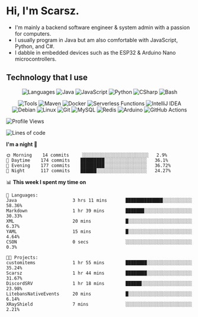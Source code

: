 # Hi, I'm Scarsz.
- I'm mainly a backend software engineer & system admin with a passion for computers.
- I usually program in Java but am also comfortable with JavaScript, Python, and C#.
- I dabble in embedded devices such as the ESP32 & Arduino Nano microcontrollers.

## Technology that I use
<p align="center">
  <img alt="Languages" src="https://img.shields.io/badge/-Programming%20Languages-000?style=flat-square&logo=plex&logoColor=white" />
  <img alt="Java" src="https://img.shields.io/badge/-Java-007396?style=flat-square&logo=java" />
  <img alt="JavaScript" src="https://img.shields.io/badge/-JavaScript-222222?style=flat-square&logo=javascript" />
  <img alt="Python" src="https://img.shields.io/badge/-Python-3776AB?style=flat-square&logo=python&logoColor=white" />
  <img alt="CSharp" src="https://img.shields.io/badge/-%20.NET-239120?style=flat-square&logo=c%20sharp" />
  <img alt="Bash" src="https://img.shields.io/badge/-Bash-4EAA25?style=flat-square&logo=gnu%20bash&logoColor=white" />
</p>

<p align="center">
  <img alt="Tools" src="https://img.shields.io/badge/-Tools-000?style=flat-square&logo=semaphore%20ci&logoColor=white" />
  <img alt="Maven" src="https://img.shields.io/badge/-Maven-C71A36?style=flat-square&logo=apache+maven" />
  <img alt="Docker" src="https://img.shields.io/badge/-Docker-46a2f1?style=flat-square&logo=docker&logoColor=white" />
  <img alt="Serverless Functions" src="https://img.shields.io/badge/-Functions%20as%20a%20Service-323232?style=flat-square&logo=adobe%20fonts" />
  <img alt="IntelliJ IDEA" src="https://img.shields.io/badge/-IntelliJ%20IDEA-000?style=flat-square&logo=intellij%20idea" />
  <img alt="Debian" src="https://img.shields.io/badge/-Debian-A81D33?style=flat-square&logo=debian" />  <img alt="Linux" src="https://img.shields.io/badge/-Linux-222222?style=flat-square&logo=linux&logoColor=white" />
  <img alt="Git" src="https://img.shields.io/badge/-Git-F05032?style=flat-square&logo=git&logoColor=white" />
  <img alt="MySQL" src="https://img.shields.io/badge/-MySQL-4479A1?style=flat-square&logo=mysql&logoColor=white" />
  <img alt="Redis" src="https://img.shields.io/badge/-Redis-DC382D?style=flat-square&logo=redis&logoColor=white" />
  <img alt="Arduino" src="https://img.shields.io/badge/-Arduino-00979D?style=flat-square&logo=arduino&logoColor=white" />
  <img alt="GitHub Actions" src="https://img.shields.io/badge/-Github_Actions-2088FF?style=flat-square&logo=github-actions&logoColor=white" />
</p>

<p align="center">
  <!-- <img alt="Stats" src="https://github-readme-stats.vercel.app/api?username=Scarsz&show_icons=true"> -->

<!--START_SECTION:waka-->
![Profile Views](http://img.shields.io/badge/Profile%20Views-3-blue)

![Lines of code](https://img.shields.io/badge/From%20Hello%20World%20I've%20written-2.9%20million%20Lines%20of%20code-blue)

**I'm a night 🦉** 

```text
🌞 Morning    14 commits     ░░░░░░░░░░░░░░░░░░░░░░░░░   2.9% 
🌆 Daytime    174 commits    █████████░░░░░░░░░░░░░░░░   36.1% 
🌃 Evening    177 commits    █████████░░░░░░░░░░░░░░░░   36.72% 
🌙 Night      117 commits    ██████░░░░░░░░░░░░░░░░░░░   24.27%

```


📊 **This week I spent my time on** 

```text
💬 Languages: 
Java                     3 hrs 11 mins       ██████████████░░░░░░░░░░░   58.36% 
Markdown                 1 hr 39 mins        ███████░░░░░░░░░░░░░░░░░░   30.33% 
XML                      20 mins             █░░░░░░░░░░░░░░░░░░░░░░░░   6.37% 
YAML                     15 mins             █░░░░░░░░░░░░░░░░░░░░░░░░   4.64% 
CSON                     0 secs              ░░░░░░░░░░░░░░░░░░░░░░░░░   0.3%

🐱‍💻 Projects: 
customitems              1 hr 55 mins        ████████░░░░░░░░░░░░░░░░░   35.24% 
Scarsz                   1 hr 44 mins        ████████░░░░░░░░░░░░░░░░░   31.67% 
DiscordSRV               1 hr 18 mins        ██████░░░░░░░░░░░░░░░░░░░   23.98% 
LitebansNativeEvents     20 mins             █░░░░░░░░░░░░░░░░░░░░░░░░   6.14% 
XRayShield               7 mins              ░░░░░░░░░░░░░░░░░░░░░░░░░   2.21%

```


<!--END_SECTION:waka-->
</p>
